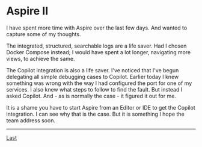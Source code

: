 # Aspire II

I have spent more time with Aspire over the last few days.  And wanted to capture some of my 
thoughts.

The integrated, structured, searchable logs are a life saver.  Had I chosen Docker Compose instead; I
would have spent a lot longer, navigating more views, to achieve the same.

The Copilot integration is also a life saver.  I've noticed that I've begun delegating all simple 
debugging cases to Copilot.  Earlier today I knew something was wrong with the way I had configured
the port for one of my services.  I also knew what steps to follow to find the fault.  But instead
I asked Copilot.  And - as is normally the case - it figured it out for me.

It is a shame you have to start Aspire from an Editor or IDE to get the Copilot integration.  I can 
see why that is the case.  But it is something I hope the team address soon.

---

[Last](./2025-09-25.md)

<!-- links -->

[last time on faker analytics!]: ./2025-09-24.md
[Aspire]: https://learn.microsoft.com/en-us/dotnet/aspire/get-started/aspire-overview
